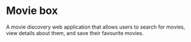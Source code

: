 # Movie box

A movie discovery web application that allows users to search for movies, view details about them, and save their favourite movies.

